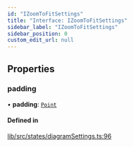 ```yaml
---
id: "IZoomToFitSettings"
title: "Interface: IZoomToFitSettings"
sidebar_label: "IZoomToFitSettings"
sidebar_position: 0
custom_edit_url: null
---
```


## Properties

### padding

• **padding**: [`Point`](../#point)

#### Defined in

[lib/src/states/diagramSettings.ts:96](https://github.com/tokarchyn/react-easy-diagram/blob/370fa2c/lib/src/states/diagramSettings.ts#L96)
